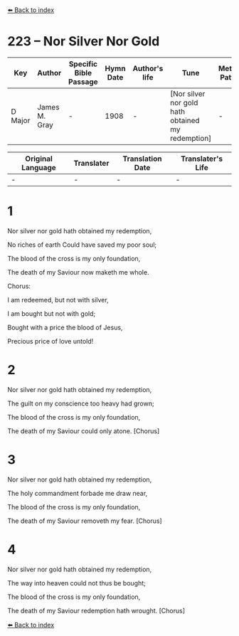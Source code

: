 [⬅️ Back to index](../README.md)

# 223 – Nor Silver Nor Gold

Key | Author   | Specific Bible Passage     |Hymn Date |Author's life |Tune |Metrical Pattern   |Composer/Source
-- | --------- | ---------------------------|----------|--------------|-----|-------------------|-------------  
D Major |James M. Gray |- |1908 |- |[Nor silver nor gold hath obtained my redemption] |- |D. B. Towner

Original Language | Translater | Translation Date   | Translater's Life  
----------------- | --------- | --------------------|-------------     
\- |- |- |-




# 1

Nor silver nor gold hath obtained my redemption,

No riches of earth Could have saved my poor soul;

The blood of the cross is my only foundation,

The death of my Saviour now maketh me whole.



Chorus:

I am redeemed, but not with silver,

I am bought but not with gold;

Bought with a price the blood of Jesus,

Precious price of love untold!



# 2

Nor silver nor gold hath obtained my redemption,

The guilt on my conscience too heavy had grown;

The blood of the cross is my only foundation,

The death of my Saviour could only atone.  [Chorus]



# 3

Nor silver nor gold hath obtained my redemption,

The holy commandment forbade me draw near,

The blood of the cross is my only foundation,

The death of my Saviour removeth my fear.  [Chorus]



# 4

Nor silver nor gold hath obtained my redemption,

The way into heaven could not thus be bought;

The blood of the cross is my only foundation,

The death of my Saviour redemption hath wrought.  [Chorus]

[⬅️ Back to index](../README.md)
